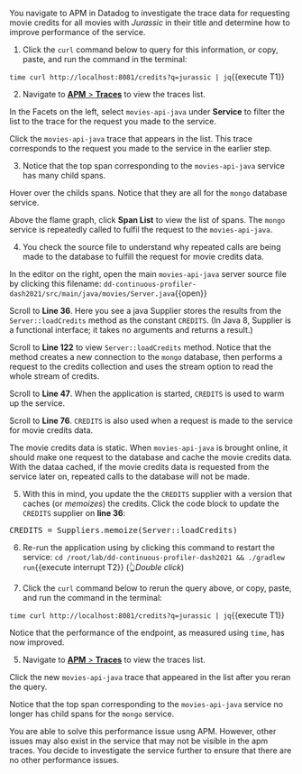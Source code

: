 You navigate to APM in Datadog to investigate the trace data for requesting movie credits for all movies with _Jurassic_ in their title and determine how to improve performance of the service.

1. Click the `curl` command below to query for this information, or copy, paste, and run the command in the terminal:

  `time curl http://localhost:8081/credits?q=jurassic | jq`{{execute T1}}

2. Navigate to <a href="https://app.datadoghq.com/apm/traces" target="_datadog">**APM** > **Traces**</a> to view the traces list.

  In the Facets on the left, select `movies-api-java` under **Service** to filter the list to the trace for the request you made to the service.

  Click the `movies-api-java` trace that appears in the list. This trace corresponds to the request you made to the service in the earlier step.

3. Notice that the top span corresponding to the `movies-api-java` service has many child spans. 

  Hover over the childs spans. Notice that they are all for the `mongo` database service.

  Above the flame graph, click **Span List** to view the list of spans. The `mongo` service is repeatedly called to fulfil the request to the `movies-api-java`.
  
4. You check the source file to understand why repeated calls are being made to the database to fulfill the request for movie credits data.

  In the editor on the right, open the main `movies-api-java` server source file by clicking this filename: `dd-continuous-profiler-dash2021/src/main/java/movies/Server.java`{{open}}

  Scroll to **Line 36**. Here you see a java Supplier stores the results from the `Server::loadCredits` method as the constant `CREDITS`. (In Java 8, Supplier is a functional interface; it takes no arguments and returns a result.)
  
  Scroll to **Line 122** to view `Server::loadCredits` method. Notice that the method creates a new connection to the `mongo` database, then performs a request to the credits collection and uses the stream option to read the whole stream of credits.

  Scroll to **Line 47**. When the application is started, `CREDITS` is used to warm up the service.

  Scroll to **Line 76**. `CREDITS` is also used when a request is made to the service for movie credits data.   

  The movie credits data is static. When `movies-api-java` is brought online, it should make one request to the database and cache the movie credits data. With the dataa cached, if the movie credits data is requested from the service later on, repeated calls to the database will not be made.

5. With this in mind, you update the the `CREDITS` supplier with a version that caches (or _memoizes_) the credits. Click the code block to update the `CREDITS` supplier on **line 36**:

  <pre class="file" data-filename="dd-continuous-profiler-dash2021/src/main/java/movies/Server.java" data-target="insert" data-marker="CREDITS = Server::loadCredits">CREDITS = Suppliers.memoize(Server::loadCredits)</pre>

6. Re-run the application using by clicking this command to restart the service: `cd /root/lab/dd-continuous-profiler-dash2021 && ./gradlew run`{{execute interrupt T2}} (👆_Double click_)

7. Click the `curl` command below to rerun the query above, or copy, paste, and run the command in the terminal:

  `time curl http://localhost:8081/credits?q=jurassic | jq`{{execute T1}}

  Notice that the performance of the endpoint, as measured using `time`, has now improved.

5. Navigate to <a href="https://app.datadoghq.com/apm/traces" target="_datadog">**APM** > **Traces**</a> to view the traces list.

  Click the new `movies-api-java` trace that appeared in the list after you reran the query.

  Notice that the top span corresponding to the `movies-api-java` service no longer has child spans for the `mongo` service. 

You are able to solve this performance issue usng APM. However, other issues may also exist in the service that may not be visible in the apm traces. You decide to investigate the service further to ensure that there are no other performance issues.
